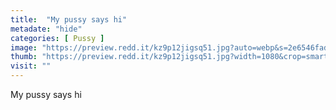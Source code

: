 ```yaml
---
title:  "My pussy says hi"
metadate: "hide"
categories: [ Pussy ]
image: "https://preview.redd.it/kz9p12jigsq51.jpg?auto=webp&s=2e6546fadb60ba7d9d8e378c12887a2d4114a2b0"
thumb: "https://preview.redd.it/kz9p12jigsq51.jpg?width=1080&crop=smart&auto=webp&s=efcf925498c94c6585f1d9a5bd87180f2e9ffe2f"
visit: ""
---
```

My pussy says hi
